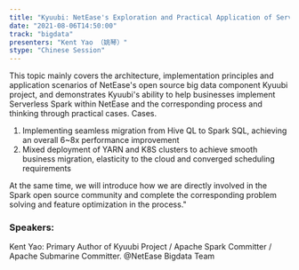 ```yaml
---
title: "Kyuubi: NetEase's Exploration and Practical Application of Serverless Spark Scenarios"
date: "2021-08-06T14:50:00" 
track: "bigdata"
presenters: "Kent Yao （姚琴）"
stype: "Chinese Session"
---
```

This topic mainly covers the architecture, implementation principles and application scenarios of NetEase's open source big data component Kyuubi project, and demonstrates Kyuubi's ability to help businesses implement Serverless Spark within NetEase and the corresponding process and thinking through practical cases.
 Cases.
 1) Implementing seamless migration from Hive QL to Spark SQL, achieving an overall 6~8x performance improvement
 2) Mixed deployment of YARN and K8S clusters to achieve smooth business migration, elasticity to the cloud and converged scheduling requirements
 

 At the same time, we will introduce how we are directly involved in the Spark open source community and complete the corresponding problem solving and feature optimization in the process."
 ### Speakers: 
 Kent Yao: Primary Author of Kyuubi Project / Apache Spark Committer / Apache Submarine Committer. @NetEase Bigdata Team